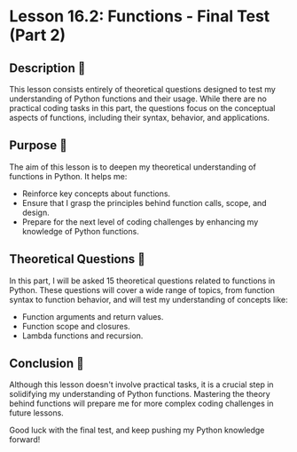 # Lesson 16.2: Functions - Final Test (Part 2)

## Description 📝

This lesson consists entirely of theoretical questions designed to test my understanding of Python functions and their usage.
While there are no practical coding tasks in this part, the questions focus on the conceptual aspects of functions, including their syntax, behavior, and applications.

## Purpose 🎯

The aim of this lesson is to deepen my theoretical understanding of functions in Python.
It helps me:

-   Reinforce key concepts about functions.
-   Ensure that I grasp the principles behind function calls, scope, and design.
-   Prepare for the next level of coding challenges by enhancing my knowledge of Python functions.

## Theoretical Questions 📜

In this part, I will be asked 15 theoretical questions related to functions in Python.
These questions will cover a wide range of topics, from function syntax to function behavior, and will test my understanding of concepts like:

-   Function arguments and return values.
-   Function scope and closures.
-   Lambda functions and recursion.

## Conclusion 🚀

Although this lesson doesn't involve practical tasks, it is a crucial step in solidifying my understanding of Python functions.
Mastering the theory behind functions will prepare me for more complex coding challenges in future lessons.

Good luck with the final test, and keep pushing my Python knowledge forward!
